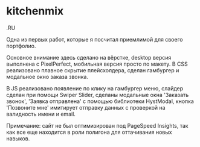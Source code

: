 # kitchenmix

.RU

Одна из первых работ, которые я посчитал приемлимой для своего портфолио.

Основное внимание здесь сделано на вёрстке, desktop версия выполнена с PixelPerfect, мобильная версия просто по макету. 
В CSS реализовано плавное скрытие плейсхолдера, сделан гамбургер и модальное окно заказа звонка.

В JS реализовано появление по клику на гамбургер меню, слайдер сделан при помощи Swiper Slider, сделаны модальные окна 'Заказать звонок', 'Заявка отправлена' с помощью библиотеки HystModal, кнопка 'Позвоните мне' имитирует отправку данных с проверкой на валидность имени и email.

Примечание: сайт не был оптимизирован под PageSpeed Insights, так как все еще находится в роли полигона для оттачивания новых навыков.
